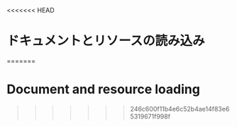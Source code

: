 
<<<<<<< HEAD
# ドキュメントとリソースの読み込み
=======
# Document and resource loading
>>>>>>> 246c600f11b4e6c52b4ae14f83e65319671f998f
